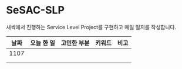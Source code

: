 # SeSAC-SLP
새싹에서 진행하는 Service Level Project를 구현하고 매일 일지를 작성합니다.

| 날짜 | 오늘 한 일 | 고민한 부분 | 키워드 | 비고 |
|------|------------|-------------|--------|------|
| 1107  |            |             |        |      |
|      |            |             |        |      |
|      |            |             |        |      |
